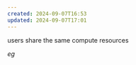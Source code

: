```yaml
---
created: 2024-09-07T16:53
updated: 2024-09-07T17:01
---
```

users share the same compute resources

*eg* 